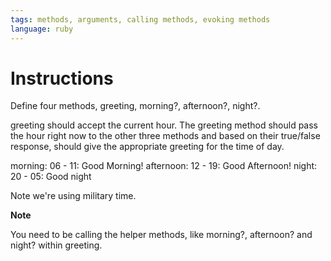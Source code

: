 ```yaml
---
tags: methods, arguments, calling methods, evoking methods
language: ruby
---
```


# Instructions

Define four methods, greeting, morning?, afternoon?, night?.

greeting should accept the current hour.
The greeting method should pass the hour right now to 
the other three methods and based on their true/false
response, should give the appropriate greeting for the time
of day.

morning: 06 - 11: Good Morning!
afternoon: 12 - 19: Good Afternoon!
night: 20 - 05: Good night

Note we're using military time.

**Note**

You need to be calling the helper methods, like morning?, afternoon? and night? within greeting.
